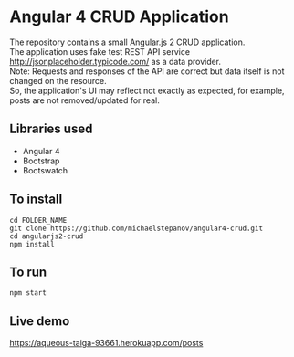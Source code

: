 # Angular 4 CRUD Application

The repository contains a small Angular.js 2 CRUD application.  
The application uses fake test REST API service http://jsonplaceholder.typicode.com/ as a data provider.  
Note: Requests and responses of the API are correct but data itself is not changed on the resource.  
So, the application's UI may reflect not exactly as expected, for example, posts are not removed/updated for real.

## Libraries used

* Angular 4
* Bootstrap
* Bootswatch

## To install

	cd FOLDER_NAME
    git clone https://github.com/michaelstepanov/angular4-crud.git
    cd angularjs2-crud
    npm install
	
## To run

	npm start

## Live demo

https://aqueous-taiga-93661.herokuapp.com/posts
